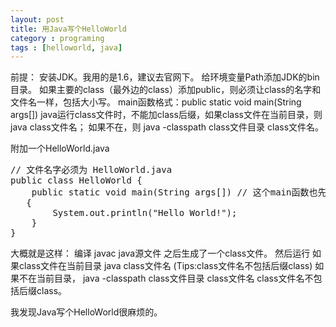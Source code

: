 ```yaml
---
layout: post
title: 用Java写个HelloWorld
category : programing
tags : [helloworld, java]
---
```


前提：
安装JDK。我用的是1.6，建议去官网下。
给环境变量Path添加JDK的bin目录。
如果主要的class（最外边的class）添加public，则必须让class的名字和文件名一样，包括大小写。
main函数格式：public static void main(String args[])
java运行class文件时，不能加class后缀，如果class文件在当前目录，则 java  class文件名；
如果不在，则 java -classpath class文件目录 class文件名。

附加一个HelloWorld.java
<pre>
// 文件名字必须为 HelloWorld.java
public class HelloWorld {
    public static void main(String args[]) // 这个main函数也先不要乱改
   {
        System.out.println("Hello World!");
    }
}
</pre>
大概就是这样：
编译
javac java源文件
之后生成了一个class文件。
然后运行
如果class文件在当前目录
java class文件名  (Tips:class文件名不包括后缀class)
如果不在当前目录，
java  -classpath  class文件目录  class文件名
class文件名不包括后缀class。

我发现Java写个HelloWorld很麻烦的。
